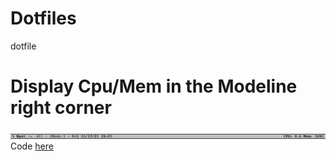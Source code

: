 # Dotfiles
dotfile

# Display Cpu/Mem in the Modeline right corner
![Emacs-display-cpu-mem-in-the-modeline-right-corner](https://github.com/danrobi11/Dotfiles/blob/main/emacs-modeline.png)
Code [here](https://github.com/danrobi11/Dotfiles/blob/main/Emacs-display-cpu-mem-in-the-modeline-right-corner)

